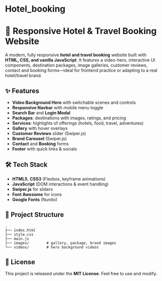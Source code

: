 # Hotel_booking
# 🏨 Responsive Hotel & Travel Booking Website

A modern, fully responsive **hotel and travel booking** website built with **HTML, CSS, and vanilla JavaScript**. It features a video-hero, interactive UI components, destination packages, image galleries, customer reviews, contact and booking forms—ideal for frontend practice or adapting to a real hotel/travel brand.

## ✨ Features
- **Video Background Hero** with switchable scenes and controls
- **Responsive Navbar** with mobile menu toggle
- **Search Bar** and **Login Modal**
- **Packages**: destinations with images, ratings, and pricing
- **Services**: highlights of offerings (hotels, food, travel, adventures)
- **Gallery** with hover overlays
- **Customer Reviews** slider (Swiper.js)
- **Brand Carousel** (Swiper.js)
- **Contact** and **Booking** forms
- **Footer** with quick links & socials

## 🛠️ Tech Stack
- **HTML5**, **CSS3** (Flexbox, keyframe animations)
- **JavaScript** (DOM interactions & event handling)
- **Swiper.js** for sliders
- **Font Awesome** for icons
- **Google Fonts** (Nunito)

## 📁 Project Structure
```
.
├── index.html
├── style.css
├── main.js
├── images/        # gallery, package, brand images
└── videos/        # hero background videos
```


## 📝 License
This project is released under the **MIT License**. Feel free to use and modify.
